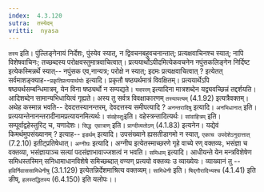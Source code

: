 ```yaml
---
index:  4.3.120
sutra:  तस्येदम्
vritti:  nyasa
---
```


`तस्य` इति। पुंल्लिङ्गेनायं निर्देशः, पुंस्येव स्यात्, न द्विवचनबहुवचनान्तात्; प्रत्यक्षवाचिनश्च स्यात्; नापि विशेषवाचिनः; तच्छब्दस्य परोक्षवस्तुमात्रवाचित्वात्। प्रत्ययार्थोऽपीदमित्येकवचनेन नपुंसकलिङ्गेन निर्दिष्ट इत्येकस्मिन्नर्थे स्यात्-- नपुंसक एव,नान्यत्र; परोक्षे न स्यात्; इदमः प्रत्यक्षवाचित्वात् ? इत्येतत् सर्वमाशङ्क्याह--`प्रकृतिप्रत्ययार्थयोः` इत्यादि। प्रकृतौ षष्ठ्यर्थमात्रं विवक्षितम्। प्रत्ययार्थेऽपि षष्ठ्यर्थसम्बन्धिमात्रम्, येन विना षष्ठ्यर्थो न सम्पद्यते। `यदपरम्` इत्यादिना मात्रशब्देन यद्व्यवच्छिन्नं तद्दर्शयति। आदिशब्देन सामान्यभिधायित्वं गृह्यते। अस्य तु सर्वत्र विवक्षाकारणम् `तस्यापत्यम्` (4.1.92) इत्यत्रैवक्तम्। अथेह कस्मान्न भवति-- देवदत्तस्यानन्तरम्, देवदत्तस्य समीपत्यादि ? `अनन्तरादिषु` इत्यादि। `अनभिधानात्` इति। प्रत्ययान्तेनानन्तरादीनामप्रत्यायनमित्यर्थः।
`संवहेस्तुः`इति। वहेस्त्रन्तादित्यर्थः। `सांवाहित्रम्` इति। सम्पूर्वाद्वहेस्तुरिट् च, यणादेशः। `सिद्ध एवात्राण्` इति। `प्राग्दीव्यतोऽण्` (4.1.83) इत्यनेन। यद्येवं किमर्थमुपसंख्यानम् ? इत्याह-- `इडर्थम्` इत्यादि। उपसंख्याने ह्यसतीडागमो न स्यात्, `एकाच उपदेशेऽनुदात्तात्` (7.2.10) इतीट्प्रतिषेधात्।
`अग्नीघः` इत्यादि। अग्नीघ इत्येतस्माच्छरणे गृहे वाच्ये रण् वक्तव्यः, भसंज्ञा च वक्तव्या, भसंज्ञायाञ्च सत्यां पदसंज्ञाभावाज्जशत्वं न भवति।
`समिधाम्` इत्यादि। आधीयन्ते येन मन्त्रविशेषेण समिधस्तस्मिन् सनिधामाधानविशेषे समिच्छब्दात् वण्यण् प्रत्ययो वक्तव्यः उ व्याख्येयः। व्याख्यानं तु --`हविर्निवाससामिधेनीषु` (3.1.129) इत्येतन्निर्देशमाश्रित्य वक्तव्यम्। `सामिधेनी` इति। `षिद्गौरादिभ्यश्च` (4.1.41) इति ङीष्, `हलस्तद्धितस्य` (6.4.150) इति यलोपः।।

